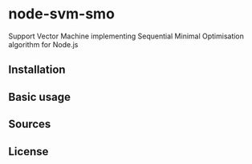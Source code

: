 # node-svm-smo
Support Vector Machine implementing Sequential Minimal Optimisation algorithm for Node.js
## Installation
## Basic usage
## Sources
## License